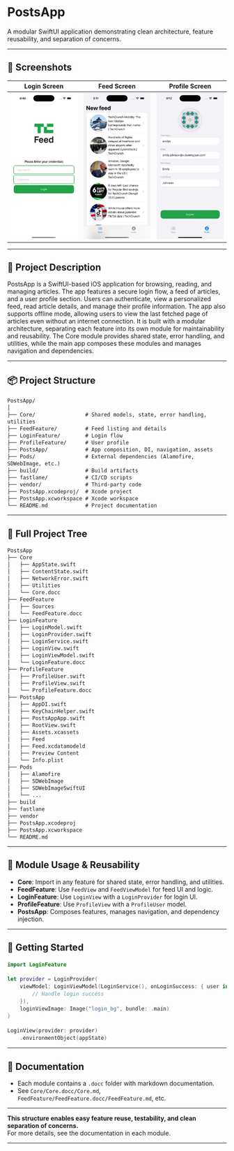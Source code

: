 # PostsApp

A modular SwiftUI application demonstrating clean architecture, feature reusability, and separation of concerns.

---

## 📱 Screenshots

<!-- Add screenshots of your app below. Example: -->
| Login Screen | Feed Screen | Profile Screen |
|--------------|-------------|---------------|
| ![Login](screenshots/login.png) | ![Feed](screenshots/feed.png) | ![Profile](screenshots/profile.png) |

---

## 📝 Project Description

PostsApp is a SwiftUI-based iOS application for browsing, reading, and managing articles. The app features a secure login flow, a feed of articles, and a user profile section. Users can authenticate, view a personalized feed, read article details, and manage their profile information. The app also supports offline mode, allowing users to view the last fetched page of articles even without an internet connection. It is built with a modular architecture, separating each feature into its own module for maintainability and reusability. The Core module provides shared state, error handling, and utilities, while the main app composes these modules and manages navigation and dependencies.

---

## 📦 Project Structure

```
PostsApp/
│
├── Core/                # Shared models, state, error handling, utilities
├── FeedFeature/         # Feed listing and details
├── LoginFeature/        # Login flow
├── ProfileFeature/      # User profile
├── PostsApp/            # App composition, DI, navigation, assets
├── Pods/                # External dependencies (Alamofire, SDWebImage, etc.)
├── build/               # Build artifacts
├── fastlane/            # CI/CD scripts
├── vendor/              # Third-party code
├── PostsApp.xcodeproj/  # Xcode project
├── PostsApp.xcworkspace # Xcode workspace
└── README.md            # Project documentation
```

---

## 🌳 Full Project Tree

```text
PostsApp
├── Core
│   ├── AppState.swift
│   ├── ContentState.swift
│   ├── NetworkError.swift
│   ├── Utilities
│   └── Core.docc
├── FeedFeature
│   ├── Sources
│   └── FeedFeature.docc
├── LoginFeature
│   ├── LoginModel.swift
│   ├── LoginProvider.swift
│   ├── LoginService.swift
│   ├── LoginView.swift
│   ├── LoginViewModel.swift
│   └── LoginFeature.docc
├── ProfileFeature
│   ├── ProfileUser.swift
│   ├── ProfileView.swift
│   └── ProfileFeature.docc
├── PostsApp
│   ├── AppDI.swift
│   ├── KeyChainHelper.swift
│   ├── PostsAppApp.swift
│   ├── RootView.swift
│   ├── Assets.xcassets
│   ├── Feed
│   ├── Feed.xcdatamodeld
│   ├── Preview Content
│   └── Info.plist
├── Pods
│   ├── Alamofire
│   ├── SDWebImage
│   ├── SDWebImageSwiftUI
│   └── ...
├── build
├── fastlane
├── vendor
├── PostsApp.xcodeproj
├── PostsApp.xcworkspace
└── README.md
```

---

## 🧩 Module Usage & Reusability

- **Core**: Import in any feature for shared state, error handling, and utilities.
- **FeedFeature**: Use `FeedView` and `FeedViewModel` for feed UI and logic.
- **LoginFeature**: Use `LoginView` with a `LoginProvider` for login UI.
- **ProfileFeature**: Use `ProfileView` with a `ProfileUser` model.
- **PostsApp**: Composes features, manages navigation, and dependency injection.

---

## 🚀 Getting Started

```swift
import LoginFeature

let provider = LoginProvider(
    viewModel: LoginViewModel(LoginService(), onLoginSuccess: { user in
        // Handle login success
    }),
    loginViewImage: Image("login_bg", bundle: .main)
)

LoginView(provider: provider)
    .environmentObject(appState)
```

---

## 📖 Documentation

- Each module contains a `.docc` folder with markdown documentation.
- See `Core/Core.docc/Core.md`, `FeedFeature/FeedFeature.docc/FeedFeature.md`, etc.

---

**This structure enables easy feature reuse, testability, and clean separation of concerns.**  
For more details, see the documentation in each module.

---
